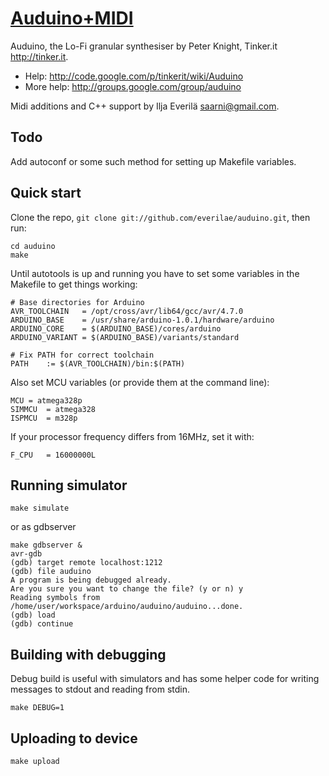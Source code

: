 [Auduino+MIDI](http://github.com/everilae/auduino/)
===================================================

Auduino, the Lo-Fi granular synthesiser by Peter Knight, Tinker.it http://tinker.it.

* Help: http://code.google.com/p/tinkerit/wiki/Auduino
* More help: http://groups.google.com/group/auduino

Midi additions and C++ support by Ilja Everilä <saarni@gmail.com>.

Todo
----

Add autoconf or some such method for setting up Makefile variables.

Quick start
-----------

Clone the repo, `git clone git://github.com/everilae/auduino.git`, then run:

```
cd auduino
make
```

Until autotools is up and running you have to set some variables in the Makefile to get things working:

```
# Base directories for Arduino
AVR_TOOLCHAIN	= /opt/cross/avr/lib64/gcc/avr/4.7.0
ARDUINO_BASE	= /usr/share/arduino-1.0.1/hardware/arduino
ARDUINO_CORE	= $(ARDUINO_BASE)/cores/arduino
ARDUINO_VARIANT	= $(ARDUINO_BASE)/variants/standard

# Fix PATH for correct toolchain
PATH	:= $(AVR_TOOLCHAIN)/bin:$(PATH)
```

Also set MCU variables (or provide them at the command line):

```
MCU	= atmega328p
SIMMCU	= atmega328
ISPMCU	= m328p
```

If your processor frequency differs from 16MHz, set it with:

```
F_CPU	= 16000000L
```

Running simulator
-----------------

```
make simulate
```

or as gdbserver

```
make gdbserver &
avr-gdb
(gdb) target remote localhost:1212
(gdb) file auduino
A program is being debugged already.
Are you sure you want to change the file? (y or n) y
Reading symbols from /home/user/workspace/arduino/auduino/auduino...done.
(gdb) load
(gdb) continue
```

Building with debugging
-----------------------

Debug build is useful with simulators and has some helper code for writing messages to stdout and reading from stdin.

```
make DEBUG=1
```

Uploading to device
-------------------

```
make upload
```

